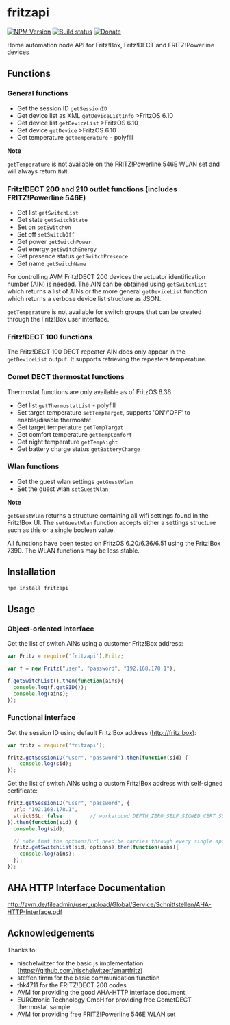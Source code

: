 # fritzapi
[![NPM Version](https://img.shields.io/npm/v/fritzapi.svg)](https://www.npmjs.com/package/fritzapi)
[![Build status](https://travis-ci.org/andig/fritzapi.svg?branch=master)](https://travis-ci.org/andig/fritzapi)
[![Donate](https://img.shields.io/badge/Donate-PayPal-green.svg)](https://www.paypal.com/cgi-bin/webscr?cmd=_s-xclick&hosted_button_id=HWZTN5AU8LSUC)

Home automation node API for Fritz!Box, Fritz!DECT and FRITZ!Powerline devices


## Functions

### General functions

- Get the session ID `getSessionID`
- Get device list as XML `getDeviceListInfo` >FritzOS 6.10
- Get device list `getDeviceList` >FritzOS 6.10
- Get device `getDevice` >FritzOS 6.10
- Get temperature `getTemperature` - polyfill

**Note**

`getTemperature` is not available on the FRITZ!Powerline 546E WLAN set and will always return `NaN`.

### Fritz!DECT 200 and 210 outlet functions (includes FRITZ!Powerline 546E)

- Get list `getSwitchList`
- Get state `getSwitchState`
- Set on `setSwitchOn`
- Set off `setSwitchOff`
- Get power `getSwitchPower`
- Get energy `getSwitchEnergy`
- Get presence status `getSwitchPresence`
- Get name `getSwitchName`

For controlling AVM Fritz!DECT 200 devices the actuator identification number (AIN) is needed. The AIN can be obtained using `getSwitchList` which returns a list of AINs or the more general `getDeviceList` function which returns a verbose device list structure as JSON.

`getTemperature` is not available for switch groups that can be created through the Fritz!Box user interface.

### Fritz!DECT 100 functions

The Fritz!DECT 100 DECT repeater AIN does only appear in the `getDeviceList` output. It supports retrieving the repeaters temperature.

### Comet DECT thermostat functions

Thermostat functions are only available as of FritzOS 6.36

- Get list `getThermostatList` - polyfill
- Set target temperature `setTempTarget`, supports 'ON'/'OFF' to enable/disable thermostat
- Get target temperature `getTempTarget`
- Get comfort temperature `getTempComfort`
- Get night temperature `getTempNight`
- Get battery charge status `getBatteryCharge`


### Wlan functions

- Get the guest wlan settings `getGuestWlan`
- Set the guest wlan `setGuestWlan`

**Note**

`getGuestWlan` returns a structure containing all wifi settings found in the Fritz!Box UI. The `setGuestWlan` function accepts either a settings structure such as this or a single boolean value.

All functions have been tested on FritzOS 6.20/6.36/6.51 using the Fritz!Box 7390. The WLAN functions may be less stable.


## Installation

```bash
npm install fritzapi
```


## Usage

### Object-oriented interface

Get the list of switch AINs using a customer Fritz!Box address:
```js
var Fritz = require('fritzapi').Fritz;

var f = new Fritz("user", "password", "192.168.178.1");

f.getSwitchList().then(function(ains){
  console.log(f.getSID());
  console.log(ains);
});
```

### Functional interface

Get the session ID using default Fritz!Box address (http://fritz.box):
```js
var fritz = require('fritzapi');

fritz.getSessionID("user", "password").then(function(sid) {
    console.log(sid);
});
```

Get the list of switch AINs using a custom Fritz!Box address with self-signed certificate:
```js
fritz.getSessionID("user", "password", {
  url: "192.168.178.1",
  strictSSL: false         // workaround DEPTH_ZERO_SELF_SIGNED_CERT SSL error
}).then(function(sid) {
  console.log(sid);

  // note that the options/url need be carries through every single api call
  fritz.getSwitchList(sid, options).then(function(ains){
    console.log(ains);
  });
});
```


## AHA HTTP Interface Documentation

http://avm.de/fileadmin/user_upload/Global/Service/Schnittstellen/AHA-HTTP-Interface.pdf


## Acknowledgements

Thanks to:

* nischelwitzer for the basic js implementation (https://github.com/nischelwitzer/smartfritz)
* steffen.timm for the basic communication function
* thk4711 for the FRITZ!DECT 200 codes
* AVM for providing the good AHA-HTTP interface document
* EUROtronic Technology GmbH for providing free CometDECT thermostat sample
* AVM for providing free FRITZ!Powerline 546E WLAN set
